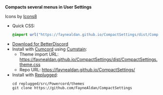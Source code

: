 **Compacts several menus in User Settings**

Icons by [Icons8]

- Quick CSS:
  ```css
  @import url("https://faynealdan.github.io/CompactSettings/dist/CompactSettings.theme.css");
  ```
- [Download for BetterDiscord](https://faynealdan.github.io/CompactSettings/dist/CompactSettings.theme.css)
- Install with [Cumcord] using [Cumstain]:
  - Theme import URL: <https://faynealdan.github.io/CompactSettings/dist/CompactSettings.theme.css>
  - Repo URL: <https://faynealdan.github.io/CompactSettings/>
- Install with [Replugged]:
  ```
  cd replugged/src/Powercord/themes
  git clone https://github.com/FayneAldan/CompactSettings
  ```

[icons8]: https://icons8.com/
[cumcord]: https://cumcord.com/
[cumstain]: https://yellowsink.github.io/cc-plugins/#cumstain
[replugged]: https://github.com/replugged-org/replugged
